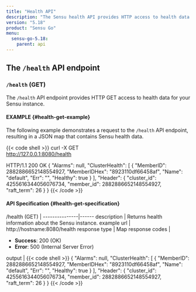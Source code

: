 ```yaml
---
title: "Health API"
description: "The Sensu health API provides HTTP access to health data for your Sensu instance. This reference includes examples for retrieving health information about your Sensu instance. Read on for the full reference."
version: "5.18"
product: "Sensu Go"
menu:
  sensu-go-5.18:
    parent: api
---
```


## The `/health` API endpoint

### `/health` (GET)

The `/health` API endpoint provides HTTP GET access to health data for your Sensu instance.

#### EXAMPLE {#health-get-example}

The following example demonstrates a request to the `/health` API endpoint, resulting in a JSON map that contains Sensu health data.

{{< code shell >}}
curl -X GET \
http://127.0.0.1:8080/health

HTTP/1.1 200 OK
{
  "Alarms": null,
  "ClusterHealth": [
    {
      "MemberID": 2882886652148554927,
      "MemberIDHex": "8923110df66458af",
      "Name": "default",
      "Err": "",
      "Healthy": true
    }
  ],
  "Header": {
    "cluster_id": 4255616344056076734,
    "member_id": 2882886652148554927,
    "raft_term": 26
  }
}
{{< /code >}}

#### API Specification {#health-get-specification}

/health (GET)  | 
---------------|------
description    | Returns health information about the Sensu instance.
example url    | http://hostname:8080/health
response type  | Map
response codes | <ul><li>**Success**: 200 (OK)</li><li>**Error**: 500 (Internal Server Error)</li></ul>
output         | {{< code shell >}}
{
  "Alarms": null,
  "ClusterHealth": [
    {
      "MemberID": 2882886652148554927,
      "MemberIDHex": "8923110df66458af",
      "Name": "default",
      "Err": "",
      "Healthy": true
    }
  ],
  "Header": {
    "cluster_id": 4255616344056076734,
    "member_id": 2882886652148554927,
    "raft_term": 26
  }
}
{{< /code >}}
